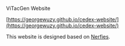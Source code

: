 ViTacGen Website

[https://georgewuzy.github.io/cedex-website/](https://georgewuzy.github.io/cedex-website/)

This website is designed based on [Nerfies](https://github.com/nerfies/nerfies.github.io).
